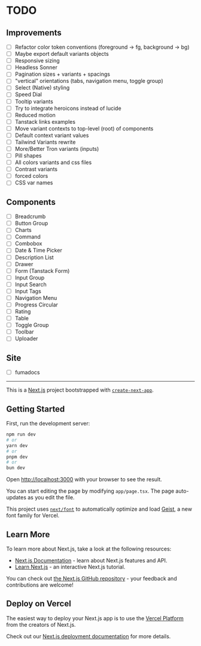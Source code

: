 # TODO

## Improvements

- [ ] Refactor color token conventions (foreground -> fg, background -> bg)
- [ ] Maybe export default variants objects
- [ ] Responsive sizing
- [ ] Headless Sonner
- [ ] Pagination sizes + variants + spacings
- [ ] "vertical" orientations (tabs, navigation menu, toggle group)
- [ ] Select (Native) styling
- [ ] Speed Dial
- [ ] Tooltip variants
- [ ] Try to integrate heroicons instead of lucide
- [ ] Reduced motion
- [ ] Tanstack links examples
- [ ] Move variant contexts to top-level (root) of components
- [ ] Default context variant values
- [ ] Tailwind Variants rewrite
- [ ] More/Better Tron variants (inputs)
- [ ] Pill shapes
- [ ] All colors variants and css files
- [ ] Contrast variants
- [ ] forced colors
- [ ] CSS var names

## Components

- [ ] Breadcrumb
- [ ] Button Group
- [ ] Charts
- [ ] Command
- [ ] Combobox
- [ ] Date & Time Picker
- [ ] Description List
- [ ] Drawer
- [ ] Form (Tanstack Form)
- [ ] Input Group
- [ ] Input Search
- [ ] Input Tags
- [ ] Navigation Menu
- [ ] Progress Circular
- [ ] Rating
- [ ] Table
- [ ] Toggle Group
- [ ] Toolbar
- [ ] Uploader

## Site

- [ ] fumadocs

---

This is a [Next.js](https://nextjs.org) project bootstrapped with [`create-next-app`](https://nextjs.org/docs/app/api-reference/cli/create-next-app).

## Getting Started

First, run the development server:

```bash
npm run dev
# or
yarn dev
# or
pnpm dev
# or
bun dev
```

Open [http://localhost:3000](http://localhost:3000) with your browser to see the result.

You can start editing the page by modifying `app/page.tsx`. The page auto-updates as you edit the file.

This project uses [`next/font`](https://nextjs.org/docs/app/building-your-application/optimizing/fonts) to automatically optimize and load [Geist](https://vercel.com/font), a new font family for Vercel.

## Learn More

To learn more about Next.js, take a look at the following resources:

- [Next.js Documentation](https://nextjs.org/docs) - learn about Next.js features and API.
- [Learn Next.js](https://nextjs.org/learn) - an interactive Next.js tutorial.

You can check out [the Next.js GitHub repository](https://github.com/vercel/next.js) - your feedback and contributions are welcome!

## Deploy on Vercel

The easiest way to deploy your Next.js app is to use the [Vercel Platform](https://vercel.com/new?utm_medium=default-template&filter=next.js&utm_source=create-next-app&utm_campaign=create-next-app-readme) from the creators of Next.js.

Check out our [Next.js deployment documentation](https://nextjs.org/docs/app/building-your-application/deploying) for more details.
